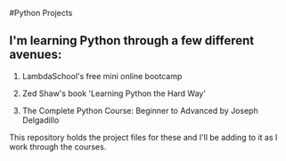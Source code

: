 #Python Projects

I'm learning Python through a few different avenues:
---
1. LambdaSchool's free mini online bootcamp

2. Zed Shaw's book 'Learning Python the Hard Way'

3. The Complete Python Course: Beginner to Advanced by Joseph Delgadillo

This repository holds the project files for these and I'll be adding to it as I work through the courses.
